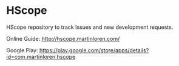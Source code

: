 # HScope
HScope repository to track Issues and new development requests.

Online Guide: http://hscope.martinloren.com/

Google Play: https://play.google.com/store/apps/details?id=com.martinloren.hscope



